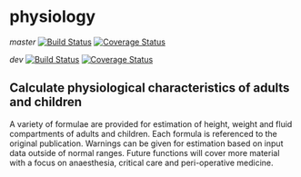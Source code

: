 # physiology

_master_ [![Build Status](https://travis-ci.org/jackwasey/physiology.svg?branch=master)](https://travis-ci.org/jackwasey/physiology) [![Coverage Status](https://img.shields.io/coveralls/jackwasey/physiology.svg)](https://coveralls.io/r/jackwasey/physiology?branch=master)

_dev_ [![Build Status](https://travis-ci.org/jackwasey/physiology.svg?branch=v0.3dev)](https://travis-ci.org/jackwasey/physiology) [![Coverage Status](https://img.shields.io/coveralls/jackwasey/physiology.svg)](https://coveralls.io/r/jackwasey/physiology?branch=v0.3dev)

## Calculate physiological characteristics of adults and children

A variety of formulae are provided for estimation of height,
weight and fluid compartments of adults and children. Each formula is
referenced to the original publication. Warnings can be given for
estimation based on input data outside of normal ranges. Future functions
will cover more material with a focus on anaesthesia, critical
care and peri-operative medicine.
